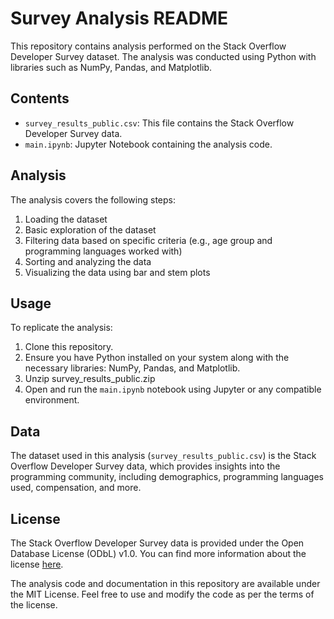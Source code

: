 # Survey Analysis README

This repository contains analysis performed on the Stack Overflow Developer Survey dataset. The analysis was conducted using Python with libraries such as NumPy, Pandas, and Matplotlib.

## Contents

- `survey_results_public.csv`: This file contains the Stack Overflow Developer Survey data.
- `main.ipynb`: Jupyter Notebook containing the analysis code.

## Analysis

The analysis covers the following steps:

1. Loading the dataset
2. Basic exploration of the dataset
3. Filtering data based on specific criteria (e.g., age group and programming languages worked with)
4. Sorting and analyzing the data
5. Visualizing the data using bar and stem plots

## Usage

To replicate the analysis:

1. Clone this repository.
2. Ensure you have Python installed on your system along with the necessary libraries: NumPy, Pandas, and Matplotlib.
3. Unzip survey_results_public.zip
4. Open and run the `main.ipynb` notebook using Jupyter or any compatible environment.

## Data

The dataset used in this analysis (`survey_results_public.csv`) is the Stack Overflow Developer Survey data, which provides insights into the programming community, including demographics, programming languages used, compensation, and more.

## License

The Stack Overflow Developer Survey data is provided under the Open Database License (ODbL) v1.0. You can find more information about the license [here](https://opendatacommons.org/licenses/odbl/1.0/). 

The analysis code and documentation in this repository are available under the MIT License. Feel free to use and modify the code as per the terms of the license.

